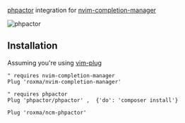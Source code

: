 [phpactor](https://github.com/phpactor/phpactor) integration for
[nvim-completion-manager](https://github.com/roxma/nvim-completion-manager)

![phpactor](https://user-images.githubusercontent.com/4538941/30627852-67643a22-9e05-11e7-90d1-aa75c2d0654c.gif)


## Installation

Assuming you're using [vim-plug](https://github.com/junegunn/vim-plug)

```vim
" requires nvim-completion-manager
Plug 'roxma/nvim-completion-manager'

" requires phpactor
Plug 'phpactor/phpactor' ,  {'do': 'composer install'}

Plug 'roxma/ncm-phpactor'
```

